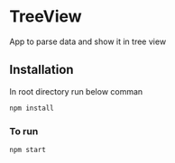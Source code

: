 # TreeView
App to parse data and show it in tree view

## Installation
In root directory run below comman
```bash
npm install
```

### To run
```bash
npm start
```